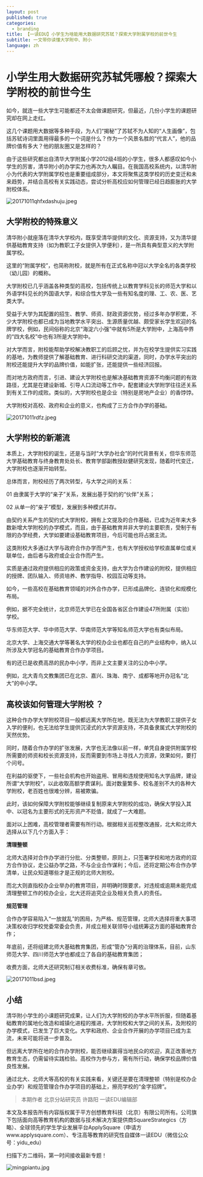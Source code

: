 ```yaml
---
layout: post
published: true
categories:
  - branding
title: 【一读EDU】小学生为啥能用大数据研究苏轼？探索大学附属学校的前世今生
subtitle: 一文带你读懂大学附中、附小
language: zh
---
```

# 小学生用大数据研究苏轼凭哪般？探索大学附校的前世今生

如今，就连一些大学生可能都还不太会做课题研究，但最近，几份小学生的课题研究却在网上走红。

这几个课题用大数据等多种手段，为人们“揭秘”了苏轼不为人知的“人生画像”，包括苏轼诗词里面用得最多的一个词是什么？作为一个风景名胜的“代言人”，他的品牌价值有多大？他的朋友圈又是怎样的？

由于这些研究都出自清华大学附属小学2012级4班的小学生，很多人都感叹如今小学生的厉害，清华附小的办学实力也再次为人瞩目。在我国高校系统内，以清华附小为代表的大学附属学校也是重要组成部分，本文将聚焦这类学校的历史变迁和未来趋势，并结合高校有关实践动态，尝试分析高校应如何管理已经日趋膨胀的大学附校体系。

![20171011qhfxdashuju.jpeg]({{site.baseurl}}/image/20171011qhfxdashuju.jpeg)



## 大学附校的特殊意义


清华附小就座落在清华大学校内，既享受清华提供的文化、资源支持，又为清华提供基础教育支持（如为教职工子女提供入学便利），是一所具有典型意义的大学附属学校。

这里的“附属学校”，也简称附校，就是所有在正式名称中冠以大学全名的各类学校（幼儿园）的概称。

大学附校已几乎涵盖各种类型的高校，包括传统上以教育学科见长的师范大学和以外语学科见长的外国语大学，和综合性大学及一些有知名度的理、工、农、医、艺类大学。

受益于大学为其配置的招生、教学、师资、财政资源优势，经过多年办学积累，不少大学附校也都已成为当地教学水平突出、生源质量优越、颇受家长学生欢迎的名牌学校，例如，民间俗称的北京“海淀六小强”中就有5所是大学附中，上海高中界的“四大名校”中也有3所是大学附中。

对大学而言，附校能帮助学校解决教职工的后顾之忧，并为在校学生提供实习实践的基地，为教师提供了解基础教育、进行科研交流的渠道，同时，办学水平突出的附校还能提升大学的品牌价值，如能扩张，还能提供一些经济回报。

而对地方政府而言，引进、建设大学附校也是解决基础教育资源不均衡问题的有效路径，尤其是在建设新城、引导人口流动等工作中，配套建设大学附学往往还关系到有关工作的成败。类似的，大学附校也是企业（特别是房地产企业）的香饽饽。

大学附校对高校、政府和企业的意义，也构成了三方合作办学的基础。

![20171011rdfz.jpeg]({{site.baseurl}}/image/20171011rdfz.jpeg)



## 大学附校的新潮流


本质上，大学附校的诞生，还是与当时“大学办社会”的时代背景有关，但华东师范大学基础教育与终身教育处处长、教育学部副教授赵健研究发现，随着时代变迁，大学附校也逐渐开始转型。

总体而言，附校经历了两次转型，与大学之间的关系：

01
由隶属于大学的“亲子”关系，发展出基于契约的“伙伴”关系；

02
从单一的“亲子”模型，发展到多种模式并存。

由契约关系产生的契约式大学附校，拥有上文提及的合作基础，已成为近年来大多数新增大学附校的办学模式，而且，由于基础教育并非大学的主要职责，受制于有限的办学经费，大学如要建设基础教育项目，今后可能也将占据主流。

这类附校大多通过大学与政府合作办学而产生，也有大学授权给学校直属单位或关联单位，由后者与政府或企业合作而产生。

实质是通过政府提供相应的政策或资金支持，由大学为合作建设的附校，提供相应的授牌、团队输入、师资培养、教学指导、校园互动等支持。

如今，一些高校在基础教育领域的对外合作办学，已形成品牌化、连锁化和规模化布局。

例如，据不完全统计，北京师范大学已在全国各省区合作建设47所附属（实验）学校。

华东师范大学、华中师范大学、华南师范大学等知名师范大学也有类似布局。

北京大学、上海交通大学等著名大学的校办企业也都在自己的产业结构中，纳入以所涉及大学冠名的基础教育合作办学项目。

有的还已是收费高昂的民办中小学，而非上文主要关注的公办中小学。

例如，北大青鸟文教集团已在北京、嘉兴、珠海、南宁、成都等地开办冠名“北大”的中小学。


## 高校该如何管理大学附校 ？


这种合作办学大学附校项目一般都远离大学所在地，既无法为大学教职工提供子女入学的便利，也无法给学生提供沉浸式的大学资源支持，不具备隶属式大学附校的天然优势。

同时，随着合作办学的扩张发展，大学也无法像以前一样，单凭自身提供附属学校所需要的师资和校长资源支持，反而需要到市场上寻找人力资源，效果如何，要打个问号。

在利益的驱使下，一些社会机构也开始盗用、冒用和违规使用知名大学品牌，建设所谓“大学附校”，以此收取高额学费谋利。面对数量繁多、校名差别不大的各种大学附校，老百姓也很难分辨，易被欺骗。

此时，该如何保障大学附校能够继续复制原来大学附校的成功，确保大学投入其中、以冠名为主要形式的无形资产不贬值，就成了一大难题。

面对以上困难，高校管理者需要有所行动。根据相关巡视整改通报，北大和北师大选择从以下几个方面入手：

**清理整顿**

北师大选择对合作办学进行分批、分类整顿，原则上，只签署学校和地方政府的双方合作协议，走公益办学之路，不与企业合作谋利；今后，还将定期公布合作办学清单，让民众知道哪些才是正规的北师大附校。

而北大则直指校办企业举办的教育项目，并明确时限要求，对违规或逾期未能完成清理整顿工作的校办企业，北大还将追究企业及相关负责人的责任。

**规范管理**

合作办学容易陷入“一放就乱”的困局，为严格、规范管理，北师大选择将重大事项决策权收归学校党委常委会负责，并成立相关联领导小组统筹这方面的基础教育合作；

年底前，还将组建北师大基础教育集团，形成“管办”分离的治理体系，目前，山东师范大学、四川师范大学也都成立了各自的基础教育集团；

收费方面，北师大还研究制订相关收费标准，确保有章可依。

![20171011bsd.jpeg]({{site.baseurl}}/image/20171011bsd.jpeg)


## 小结

清华附小学生的小课题研究成果，让人们为大学附校的办学水平所折服，但随着基础教育的属地化改造和城镇化进程的推进，大学附校和大学之间的关系，及附校的办学模式，已发生了巨大变化。大学和政府、企业合作开展的办学项目已成为主流，未来可能将进一步普及。

但远离大学所在地的合作办学附校，能否继续赢得当地民众的欢迎，真正改善地方教育生态，仍需留待实践检验。高校作为参与方，需有所行动，确保学校品牌价值良性发展。

通过北大、北师大等高校的有关实践来看，关键还是要在清理整顿（特别是校办企业办学）和规范管理合作办学项目的基础上，擦亮学校的“金字招牌”。

>本期作者
北京分站研究员 许路阳
一读EDU编辑部


本文及本报告所有内容版权属于平方创想教育科技（北京）有限公司所有。公司旗下包括面向高等教育机构的数据与技术解决方案提供商SquareStrategics（方略）、全球领先的学生学业发展平台ApplySquare（申请方www.applysquare.com）、专注高等教育的研究性自媒体一读EDU（微信公众号：yidu_edu）


扫描下方二维码，第一时间接收最新专题！

![mingpiantu.jpg]({{site.baseurl}}/image/mingpiantu.jpg)
